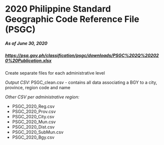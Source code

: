 # 2020 Philippine Standard Geographic Code Reference File (PSGC)
##### As of June 30, 2020 
##### https://psa.gov.ph/classification/psgc/downloads/PSGC%202Q%202020%20Publication.xlsx

Create separate files for each administrative level

*Output CSV:*
PSGC_clean.csv - contains all data associating a BGY to a city, province, region code and name

*Other CSV per administrative region:*
- PSGC_2020_Reg.csv
- PSGC_2020_Prov.csv
- PSGC_2020_City.csv
- PSGC_2020_Mun.csv
- PSGC_2020_Dist.csv
- PSGC_2020_SubMun.csv
- PSGC_2020_Bgy.csv


